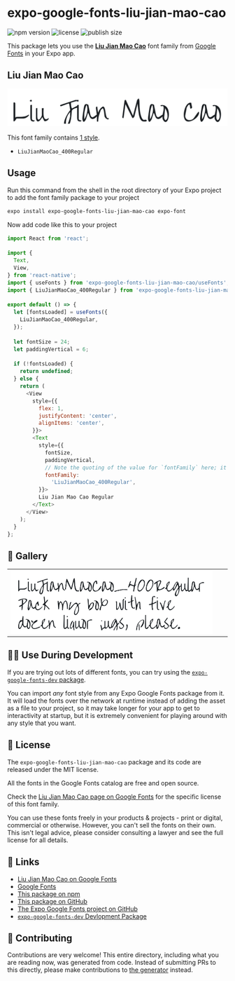 # expo-google-fonts-liu-jian-mao-cao

![npm version](https://flat.badgen.net/npm/v/expo-google-fonts-liu-jian-mao-cao)
![license](https://flat.badgen.net/github/license/expo/google-fonts)
![publish size](https://flat.badgen.net/packagephobia/install/expo-google-fonts-liu-jian-mao-cao)

This package lets you use the [**Liu Jian Mao Cao**](https://fonts.google.com/specimen/Liu+Jian+Mao+Cao) font family from [Google Fonts](https://fonts.google.com/) in your Expo app.

## Liu Jian Mao Cao

![Liu Jian Mao Cao](./font-family.png)

This font family contains [1 style](#-gallery).

- `LiuJianMaoCao_400Regular`

## Usage

Run this command from the shell in the root directory of your Expo project to add the font family package to your project
```sh
expo install expo-google-fonts-liu-jian-mao-cao expo-font
```

Now add code like this to your project
```js
import React from 'react';

import {
  Text,
  View,
} from 'react-native';
import { useFonts } from 'expo-google-fonts-liu-jian-mao-cao/useFonts';
import { LiuJianMaoCao_400Regular } from 'expo-google-fonts-liu-jian-mao-cao/400Regular';

export default () => {
  let [fontsLoaded] = useFonts({
    LiuJianMaoCao_400Regular,
  });

  let fontSize = 24;
  let paddingVertical = 6;

  if (!fontsLoaded) {
    return undefined;
  } else {
    return (
      <View
        style={{
          flex: 1,
          justifyContent: 'center',
          alignItems: 'center',
        }}>
        <Text
          style={{
            fontSize,
            paddingVertical,
            // Note the quoting of the value for `fontFamily` here; it expects a string!
            fontFamily:
              'LiuJianMaoCao_400Regular',
          }}>
          Liu Jian Mao Cao Regular
        </Text>
      </View>
    );
  }
};

```

## 🔡 Gallery


||||
|-|-|-|
|![LiuJianMaoCao_400Regular](.//400Regular/LiuJianMaoCao_400Regular.ttf.png)||||


## 👩‍💻 Use During Development

If you are trying out lots of different fonts, you can try using the [`expo-google-fonts-dev` package](https://github.com/freeboub/google-fonts/tree/master/font-packages/dev#readme).

You can import *any* font style from any Expo Google Fonts package from it. It will load the fonts
over the network at runtime instead of adding the asset as a file to your project, so it may take longer
for your app to get to interactivity at startup, but it is extremely convenient
for playing around with any style that you want.

## 📖 License

The `expo-google-fonts-liu-jian-mao-cao` package and its code are released under the MIT license.

All the fonts in the Google Fonts catalog are free and open source.

Check the [Liu Jian Mao Cao page on Google Fonts](https://fonts.google.com/specimen/Liu+Jian+Mao+Cao) for the specific license of this font family.

You can use these fonts freely in your products & projects - print or digital, commercial or otherwise. However, you can't sell the fonts on their own. This isn't legal advice, please consider consulting a lawyer and see the full license for all details.

## 🔗 Links

- [Liu Jian Mao Cao on Google Fonts](https://fonts.google.com/specimen/Liu+Jian+Mao+Cao)
- [Google Fonts](https://fonts.google.com/)
- [This package on npm](https://www.npmjs.com/package/expo-google-fonts-liu-jian-mao-cao)
- [This package on GitHub](https://github.com/freeboub/google-fonts/tree/master/font-packages/liu-jian-mao-cao)
- [The Expo Google Fonts project on GitHub](https://github.com/freeboub/google-fonts)
- [`expo-google-fonts-dev` Devlopment Package](https://github.com/freeboub/google-fonts/tree/master/font-packages/dev)

## 🤝 Contributing

Contributions are very welcome! This entire directory, including what you are reading now, was generated from code. Instead of submitting PRs to this directly, please make contributions to [the generator](https://github.com/freeboub/google-fonts/tree/master/packages/generator) instead.
